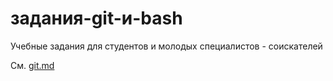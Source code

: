 # задания-git-и-bash

Учебные задания для студентов и молодых специалистов - соискателей

См. [git.md](git.md)